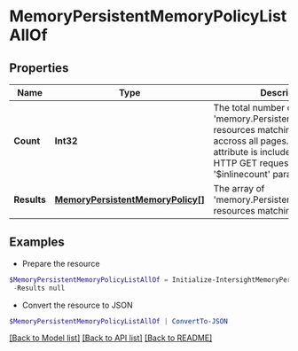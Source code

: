 # MemoryPersistentMemoryPolicyListAllOf
## Properties

Name | Type | Description | Notes
------------ | ------------- | ------------- | -------------
**Count** | **Int32** | The total number of &#39;memory.PersistentMemoryPolicy&#39; resources matching the request, accross all pages. The &#39;Count&#39; attribute is included when the HTTP GET request includes the &#39;$inlinecount&#39; parameter. | [optional] 
**Results** | [**MemoryPersistentMemoryPolicy[]**](MemoryPersistentMemoryPolicy.md) | The array of &#39;memory.PersistentMemoryPolicy&#39; resources matching the request. | [optional] 

## Examples

- Prepare the resource
```powershell
$MemoryPersistentMemoryPolicyListAllOf = Initialize-IntersightMemoryPersistentMemoryPolicyListAllOf  -Count null `
 -Results null
```

- Convert the resource to JSON
```powershell
$MemoryPersistentMemoryPolicyListAllOf | ConvertTo-JSON
```

[[Back to Model list]](../README.md#documentation-for-models) [[Back to API list]](../README.md#documentation-for-api-endpoints) [[Back to README]](../README.md)


